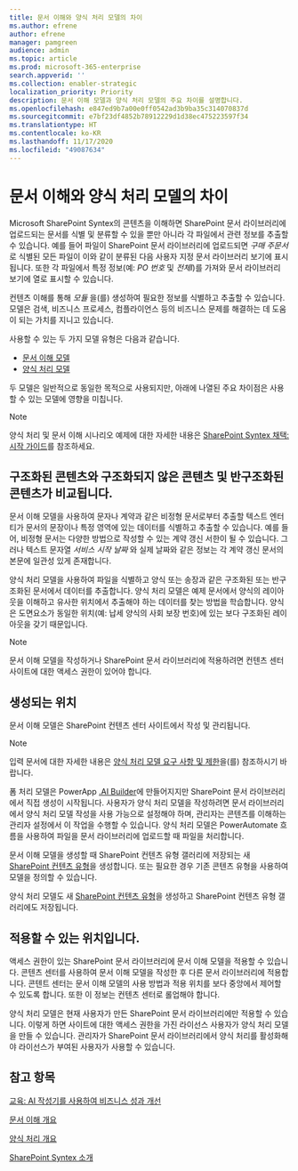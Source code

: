 ```yaml
---
title: 문서 이해와 양식 처리 모델의 차이
ms.author: efrene
author: efrene
manager: pamgreen
audience: admin
ms.topic: article
ms.prod: microsoft-365-enterprise
search.appverid: ''
ms.collection: enabler-strategic
localization_priority: Priority
description: 문서 이해 모델과 양식 처리 모델의 주요 차이를 설명합니다.
ms.openlocfilehash: e847ed9b7a00e0ff0542ad3b9ba35c314070837d
ms.sourcegitcommit: e7bf23df4852b78912229d1d38ec475223597f34
ms.translationtype: HT
ms.contentlocale: ko-KR
ms.lasthandoff: 11/17/2020
ms.locfileid: "49087634"
---
```

# <a name="difference-between-document-understanding-and-form-processing-models"></a>문서 이해와 양식 처리 모델의 차이 


Microsoft SharePoint Syntex의 콘텐츠을 이해하면 SharePoint 문서 라이브러리에 업로드되는 문서를 식별 및 분류할 수 있을 뿐만 아니라 각 파일에서 관련 정보를 추출할 수 있습니다.  예를 들어 파일이 SharePoint 문서 라이브러리에 업로드되면 *구매 주문서* 로 식별된 모든 파일이 이와 같이 분류된 다음 사용자 지정 문서 라이브러리 보기에 표시됩니다. 또한 각 파일에서 특정 정보(예: *PO 번호* 및 *전체l*)를 가져와 문서 라이브러리 보기에 열로 표시할 수 있습니다. 

컨텐츠 이해를 통해 *모듈* 을(를) 생성하여 필요한 정보를 식별하고 추출할 수 있습니다. 모델은 검색, 비즈니스 프로세스, 컴플라이언스 등의 비즈니스 문제를 해결하는 데 도움이 되는 가치를 지니고 있습니다.

사용할 수 있는 두 가지 모델 유형은 다음과 같습니다.

- [문서 이해 모델](document-understanding-overview.md)
- [양식 처리 모델](form-processing-overview.md)

두 모델은 일반적으로 동일한 목적으로 사용되지만, 아래에 나열된 주요 차이점은 사용할 수 있는 모델에 영향을 미칩니다.

> [!NOTE]
> 양식 처리 및 문서 이해 시나리오 예제에 대한 자세한 내용은 [SharePoint Syntex 채택: 시작 가이드](https://docs.microsoft.com/microsoft-365/contentunderstanding/adoption-getstarted#form-processing-scenario-example)를 참조하세요.


## <a name="structured-versus-unstructured-and-semi-structured-content"></a>구조화된 콘텐츠와 구조화되지 않은 콘텐츠 및 반구조화된 콘텐츠가 비교됩니다.

문서 이해 모델을 사용하여 문자나 계약과 같은 비정형 문서로부터 추출할 텍스트 엔터티가 문서의 문장이나 특정 영역에 있는 데이터를 식별하고 추출할 수 있습니다. 예를 들어, 비정형 문서는 다양한 방법으로 작성할 수 있는 계약 갱신 서한이 될 수 있습니다. 그러나 텍스트 문자열 *서비스 시작 날짜* 와 실제 날짜와 같은 정보는 각 계약 갱신 문서의 본문에 일관성 있게 존재합니다.   

양식 처리 모델을 사용하여 파일을 식별하고 양식 또는 송장과 같은 구조화된 또는 반구조화된 문서에서 데이터를 추출합니다. 양식 처리 모델은 예제 문서에서 양식의 레이아웃을 이해하고 유사한 위치에서 추출해야 하는 데이터를 찾는 방법을 학습합니다. 양식은 도면요소가 동일한 위치(예: 납세 양식의 사회 보장 번호)에 있는 보다 구조화된 레이아웃을 갖기 때문입니다. 

> [!NOTE]
> 문서 이해 모델을 작성하거나 SharePoint 문서 라이브러리에 적용하려면 컨텐츠 센터 사이트에 대한 액세스 권한이 있어야 합니다. 


## <a name="where-they-are-created"></a>생성되는 위치

문서 이해 모델은 SharePoint 컨텐츠 센터 사이트에서 작성 및 관리됩니다. 

> [!NOTE]
> 입력 문서에 대한 자세한 내용은 [양식 처리 모델 요구 사항 및 제한](https://docs.microsoft.com/ai-builder/form-processing-model-requirements)을(를) 참조하시기 바랍니다. 

폼 처리 모델은 PowerApp [.AI Builder](https://docs.microsoft.com/ai-builder/overview)에 만들어지지만 SharePoint 문서 라이브러리에서 직접 생성이 시작됩니다. 사용자가 양식 처리 모델을 작성하려면 문서 라이브러리에서 양식 처리 모델 작성을 사용 가능으로 설정해야 하며, 관리자는 콘텐츠를 이해하는 관리자 설정에서 이 작업을 수행할 수 있습니다. 양식 처리 모델은 PowerAutomate 흐름을 사용하여 파일을 문서 라이브러리에 업로드할 때 파일을 처리합니다.

문서 이해 모델을 생성할 때 SharePoint 컨텐츠 유형 갤러리에 저장되는 새 [SharePoint 컨텐츠 유형](https://support.microsoft.com/office/use-content-types-to-manage-content-consistently-on-a-site-48512bcb-6527-480b-b096-c03b7ec1d978)을 생성합니다. 또는 필요한 경우 기존 콘텐츠 유형을 사용하여 모델을 정의할 수 있습니다.

양식 처리 모델도 새 [SharePoint 컨텐츠 유형](https://support.microsoft.com/office/use-content-types-to-manage-content-consistently-on-a-site-48512bcb-6527-480b-b096-c03b7ec1d978)을 생성하고 SharePoint 컨텐츠 유형 갤러리에도 저장됩니다.

## <a name="where-they-can-be-applied"></a>적용할 수 있는 위치입니다.

액세스 권한이 있는 SharePoint 문서 라이브러리에 문서 이해 모델을 적용할 수 있습니다. 콘텐츠 센터를 사용하여 문서 이해 모델을 작성한 후 다른 문서 라이브러리에 적용합니다. 콘텐트 센터는 문서 이해 모델의 사용 방법과 적용 위치를 보다 중앙에서 제어할 수 있도록 합니다. 또한 이 정보는 컨텐츠 센터로 롤업해야 합니다.

양식 처리 모델은 현재 사용자가 만든 SharePoint 문서 라이브러리에만 적용할 수 있습니다. 이렇게 하면 사이트에 대한 액세스 권한을 가진 라이선스 사용자가 양식 처리 모델을 만들 수 있습니다. 관리자가 SharePoint 문서 라이브러리에서 양식 처리를 활성화해야 라이선스가 부여된 사용자가 사용할 수 있습니다.

 ## <a name="see-also"></a>참고 항목
[교육: AI 작성기를 사용하여 비즈니스 성과 개선](https://docs.microsoft.com/learn/paths/improve-business-performance-ai-builder/?source=learn)



[문서 이해 개요](document-understanding-overview.md)

[양식 처리 개요](form-processing-overview.md)

[SharePoint Syntex 소개](index.md)
